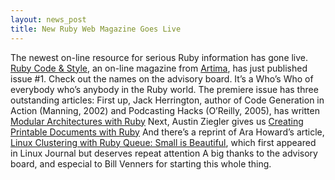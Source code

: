 ```yaml
---
layout: news_post
title: New Ruby Web Magazine Goes Live
---
```


The newest on-line resource for serious Ruby information has gone live.
[Ruby Code &amp; Style][1], an on-line magazine from [Artima][2], has
just published issue #1. Check out the names on the advisory board. It’s
a Who’s Who of everybody who’s anybody in the Ruby world. The premiere
issue has three outstanding articles: First up, Jack Herrington, author
of Code Generation in Action (Manning, 2002) and Podcasting Hacks
(O’Reilly, 2005), has written [Modular Architectures with Ruby][3] Next,
Austin Ziegler gives us [Creating Printable Documents with Ruby][4] And
there’s a reprint of Ara Howard’s article, [Linux Clustering with Ruby
Queue: Small is Beautiful][5], which first appeared in Linux Journal but
deserves repeat attention A big thanks to the advisory board, and
especial to Bill Venners for starting this whole thing.

[1]: http://www.artima.com/rubycs/index.html 
[2]: http://www.artima.com 
[3]: http://www.artima.com/rubycs/articles/modular_apis_with_ruby.html 
[4]: http://www.artima.com/rubycs/articles/pdf_writer.html 
[5]: http://www.artima.com/rubycs/articles/rubyqueue.html 
